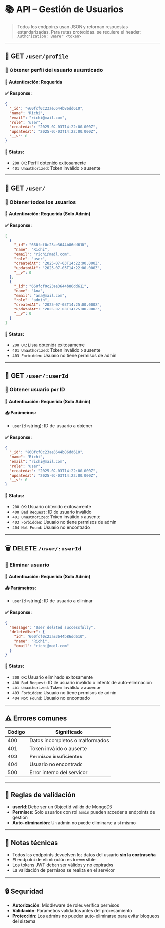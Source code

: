 # 📚 API – Gestión de Usuarios

> Todos los endpoints usan JSON y retornan respuestas estandarizadas.
> Para rutas protegidas, se requiere el header:
> `Authorization: Bearer <token>`

---

## 👤 GET `/user/profile`

### 🎯 Obtener perfil del usuario autenticado

#### 🔐 Autenticación: Requerida

#### ✅ Response:

```json
{
  "_id": "660fcf0c23ae3644b86dd610",
  "name": "Richi",
  "email": "richi@mail.com",
  "role": "user",
  "createdAt": "2025-07-03T14:22:00.000Z",
  "updatedAt": "2025-07-03T14:22:00.000Z",
  "__v": 0
}
```

#### 🔁 Status:

- `200 OK`: Perfil obtenido exitosamente
- `401 Unauthorized`: Token inválido o ausente

---

## 👥 GET `/user/`

### 🎯 Obtener todos los usuarios

#### 🔐 Autenticación: Requerida (Solo Admin)

#### ✅ Response:

```json
[
  {
    "_id": "660fcf0c23ae3644b86dd610",
    "name": "Richi",
    "email": "richi@mail.com",
    "role": "user",
    "createdAt": "2025-07-03T14:22:00.000Z",
    "updatedAt": "2025-07-03T14:22:00.000Z",
    "__v": 0
  },
  {
    "_id": "660fcf0c23ae3644b86dd611",
    "name": "Ana",
    "email": "ana@mail.com",
    "role": "admin",
    "createdAt": "2025-07-03T14:25:00.000Z",
    "updatedAt": "2025-07-03T14:25:00.000Z",
    "__v": 0
  }
]
```

#### 🔁 Status:

- `200 OK`: Lista obtenida exitosamente
- `401 Unauthorized`: Token inválido o ausente
- `403 Forbidden`: Usuario no tiene permisos de admin

---

## 👤 GET `/user/:userId`

### 🎯 Obtener usuario por ID

#### 🔐 Autenticación: Requerida (Solo Admin)

#### 📤 Parámetros:

- `userId` (string): ID del usuario a obtener

#### ✅ Response:

```json
{
  "_id": "660fcf0c23ae3644b86dd610",
  "name": "Richi",
  "email": "richi@mail.com",
  "role": "user",
  "createdAt": "2025-07-03T14:22:00.000Z",
  "updatedAt": "2025-07-03T14:22:00.000Z",
  "__v": 0
}
```

#### 🔁 Status:

- `200 OK`: Usuario obtenido exitosamente
- `400 Bad Request`: ID de usuario inválido
- `401 Unauthorized`: Token inválido o ausente
- `403 Forbidden`: Usuario no tiene permisos de admin
- `404 Not Found`: Usuario no encontrado

---

## 🗑️ DELETE `/user/:userId`

### 🎯 Eliminar usuario

#### 🔐 Autenticación: Requerida (Solo Admin)

#### 📤 Parámetros:

- `userId` (string): ID del usuario a eliminar

#### ✅ Response:

```json
{
  "message": "User deleted successfully",
  "deletedUser": {
    "id": "660fcf0c23ae3644b86dd610",
    "name": "Richi",
    "email": "richi@mail.com"
  }
}
```

#### 🔁 Status:

- `200 OK`: Usuario eliminado exitosamente
- `400 Bad Request`: ID de usuario inválido o intento de auto-eliminación
- `401 Unauthorized`: Token inválido o ausente
- `403 Forbidden`: Usuario no tiene permisos de admin
- `404 Not Found`: Usuario no encontrado

---

## ⚠️ Errores comunes

| Código | Significado                     |
| ------ | ------------------------------- |
| 400    | Datos incompletos o malformados |
| 401    | Token inválido o ausente        |
| 403    | Permisos insuficientes          |
| 404    | Usuario no encontrado           |
| 500    | Error interno del servidor      |

---

## 🧪 Reglas de validación

- **userId**: Debe ser un ObjectId válido de MongoDB
- **Permisos**: Solo usuarios con rol `admin` pueden acceder a endpoints de gestión
- **Auto-eliminación**: Un admin no puede eliminarse a sí mismo

---

## 📌 Notas técnicas

- Todos los endpoints devuelven los datos del usuario **sin la contraseña**
- El endpoint de eliminación es irreversible
- Los tokens JWT deben ser válidos y no expirados
- La validación de permisos se realiza en el servidor

---

## 🔒 Seguridad

- **Autorización**: Middleware de roles verifica permisos
- **Validación**: Parámetros validados antes del procesamiento
- **Protección**: Los admins no pueden auto-eliminarse para evitar bloqueos del sistema
